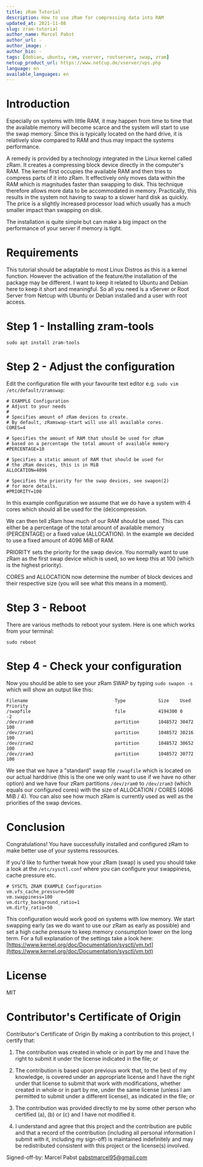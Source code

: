 ```yaml
---
title: zRam Tutorial
description: How to use zRam for compressing data into RAM
updated_at: 2021-11-08
slug: zram-tutorial
author_name: Marcel Pabst
author_url: -
author_image: -
author_bio: -
tags: [debian, ubuntu, ram, vserver, rootserver, swap, zram]
netcup_product_url: https://www.netcup.de/vserver/vps.php
language: en
available_languages: en
---
```


# Introduction
Especially on systems with little RAM, it may happen from time to time that the available memory will become scarce and the system will start to use the swap memory. Since this is typically located on the hard drive, it is relatively slow compared to RAM and thus may impact the systems performance.

A remedy is provided by a technology integrated in the Linux kernel called zRam. It creates a compressing block device directly in the computer's RAM. The kernel first occupies the available RAM and then tries to compress parts of it into zRam. It effectively only moves data within the RAM which is magnitudes faster than swapping to disk. This technique therefore allows more data to be accommodated in memory. Practically, this results in the system not having to swap to a slower hard disk as quickly. The price is a slightly increased processor load which usually has a much smaller impact than swapping on disk.

The installation is quite simple but can make a big impact on the performance of your server if memory is tight.

# Requirements
This tutorial should be adaptable to most Linux Distros as this is a kernel function. However the activation of the feature/the installation of the package may be different. I want to keep it related to Ubuntu and Debian here to keep it short and meaningful. So all you need is a vServer or Root Server from Netcup with Ubuntu or Debian installed and a user with root access.

# Step 1 - Installing zram-tools
```
sudo apt install zram-tools
```
# Step 2 - Adjust the configuration
Edit the configuration file with your favourite text editor e.g. `sudo vim /etc/default/zramswap`:
```
# EXAMPLE Configuration
# Adjust to your needs
#
# Specifies amount of zRam devices to create.
# By default, zRamswap-start will use all available cores.
CORES=4

# Specifies the amount of RAM that should be used for zRam
# based on a percentage the total amount of available memory
#PERCENTAGE=10

# Specifies a static amount of RAM that should be used for
# the zRam devices, this is in MiB
ALLOCATION=4096

# Specifies the priority for the swap devices, see swapon(2)
# for more details.
#PRIORITY=100
```
In this example configuration we assume that we do have a system with 4 cores which should all be used for the (de)compression. 

We can then tell zRam how much of our RAM should be used. This can either be a percentage of the total amount of available memory (PERCENTAGE) or a fixed value (ALLOCATION). In the example we decided to use a fixed amount of 4096 MiB of RAM. 

PRIORITY sets the priority for the swap device. You normally want to use zRam as the first swap device which is used, so we keep this at 100 (which is the highest priority). 

CORES and ALLOCATION now determine the number of block devices and their respective size (you will see what this means in a moment).

# Step 3 - Reboot
There are various methods to reboot your system. Here is one which works from your terminal:
```
sudo reboot
```

# Step 4 - Check your configuration
Now you should be able to see your zRam SWAP by typing `sudo swapon -s` which will show an output like this:
```
Filename                                Type            Size    Used    Priority
/swapfile                               file            4194300 0       -2
/dev/zram0                              partition       1048572 30472   100
/dev/zram1                              partition       1048572 30216   100
/dev/zram2                              partition       1048572 30652   100
/dev/zram3                              partition       1048572 30772   100
```
We see that we have a "standard" swap file `/swapfile` which is located on our actual harddrive (this is the one we only want to use if we have no other option) and we have four zRam partitions `/dev/zram0` to `/dev/zram3` (which equals our configured cores) with the size of ALLOCATION / CORES (4096 MiB / 4). You can also see how much zRam is currently used as well as the priorities of the swap devices.

# Conclusion
Congratulations! You have successfully installed and configured zRam to make better use of your systems ressources. 

If you'd like to further tweak how your zRam (swap) is used you should take a look at the `/etc/sysctl.conf` where you can configure your swappiness, cache pressure etc.
```
# SYSCTL ZRAM EXAMPLE Configuration
vm.vfs_cache_pressure=500
vm.swappiness=100
vm.dirty_background_ratio=1
vm.dirty_ratio=50
```
This configuration would work good on systems with low memory. We start swapping early (as we do want to use our zRam as early as possible) and set a high cache pressure to keep memory consumption lower on the long term. For a full explanation of the settings take a look here: [https://www.kernel.org/doc/Documentation/sysctl/vm.txt](https://www.kernel.org/doc/Documentation/sysctl/vm.txt)

# License
MIT

# Contributor's Certificate of Origin
Contributor's Certificate of Origin By making a contribution to this project, I certify that:

 1) The contribution was created in whole or in part by me and I have the right to submit it under the license indicated in the file; or

 2) The contribution is based upon previous work that, to the best of my knowledge, is covered under an appropriate license and I have the right under that license to submit that work with modifications, whether created in whole or in part by me, under the same license (unless I am permitted to submit under a different license), as indicated in the file; or

 3) The contribution was provided directly to me by some other person who certified (a), (b) or (c) and I have not modified it.

 4) I understand and agree that this project and the contribution are public and that a record of the contribution (including all personal information I submit with it, including my sign-off) is maintained indefinitely and may be redistributed consistent with this project or the license(s) involved.

Signed-off-by: Marcel Pabst [pabstmarcel95@gmail.com](mailto:pabstmarcel95@gmail.com)

